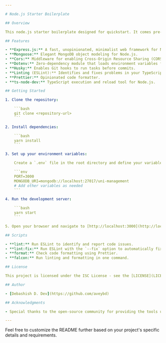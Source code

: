 ```yaml
---

# Node.js Starter Boilerplate

## Overview

This node.js starter boilerplate designed for quickstart. It comes pre-configured with essential tools and libraries to kickstart your development process.

## Features

- **Express.js:** A fast, unopinionated, minimalist web framework for Node.js.
- **Mongoose:** Elegant MongoDB object modeling for Node.js.
- **Cors:** Middleware for enabling Cross-Origin Resource Sharing (CORS).
- **Dotenv:** Zero-dependency module that loads environment variables from a .env file.
- **Husky:** Enables Git hooks to run tasks before commits.
- **Linting (ESLint):** Identifies and fixes problems in your TypeScript code.
- **Prettier:** Opinionated code formatter.
- **ts-node-dev:** TypeScript execution and reload tool for Node.js.

## Getting Started

1. Clone the repository:

    ```bash
    git clone <repository-url>
    ```

2. Install dependencies:

    ```bash
    yarn install
    ```

3. Set up your environment variables:

    Create a `.env` file in the root directory and define your variables.

    ```env
    PORT=3000
    MONGODB_URI=mongodb://localhost:27017/uni-management
    # Add other variables as needed
    ```

4. Run the development server:

    ```bash
    yarn start
    ```

5. Open your browser and navigate to [http://localhost:3000](http://localhost:3000).

## Scripts

- **lint:** Run ESLint to identify and report code issues.
- **lint:fix:** Run ESLint with the `--fix` option to automatically fix code issues.
- **format:** Check code formatting using Prettier.
- **falcon:** Run linting and formatting in one command.

## License

This project is licensed under the ISC License - see the [LICENSE](LICENSE) file for details.

## Author

- [Debashish D. Dev](https://github.com/aveybd)

## Acknowledgments

- Special thanks to the open-source community for providing the tools used in this boilerplate.

---
```


Feel free to customize the README further based on your project's specific details and requirements.
